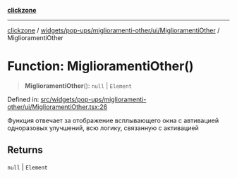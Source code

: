 [**clickzone**](../../../../../../README.md)

***

[clickzone](../../../../../../README.md) / [widgets/pop-ups/miglioramenti-other/ui/MiglioramentiOther](../README.md) / MiglioramentiOther

# Function: MiglioramentiOther()

> **MiglioramentiOther**(): `null` \| `Element`

Defined in: [src/widgets/pop-ups/miglioramenti-other/ui/MiglioramentiOther.tsx:26](https://github.com/MaximBri/ClickZone/blob/20f3f0d061a7c50a96ed5bba64acbc325a456072/client/src/widgets/pop-ups/miglioramenti-other/ui/MiglioramentiOther.tsx#L26)

Функция отвечает за отображение всплывающего окна с автивацией одноразовых улучшений, всю логику, связанную с активацией

## Returns

`null` \| `Element`
